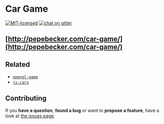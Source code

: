 # Car Game

[![MIT-licensed](https://img.shields.io/github/license/pepebecker/car-game.svg)](https://opensource.org/licenses/MIT)
[![chat on gitter](https://badges.gitter.im/pepebecker.svg)](https://gitter.im/pepebecker)

## [http://pepebecker.com/car-game/](http://pepebecker.com/car-game/)

## Related

- [`opengl-game`](https://github.com/pepebecker/opengl-game)
- [`js-cars`](https://github.com/pepebecker/js-cars)

## Contributing

If you **have a question**, **found a bug** or want to **propose a feature**, have a look at [the issues page](https://github.com/pepebecker/car-game/issues).
